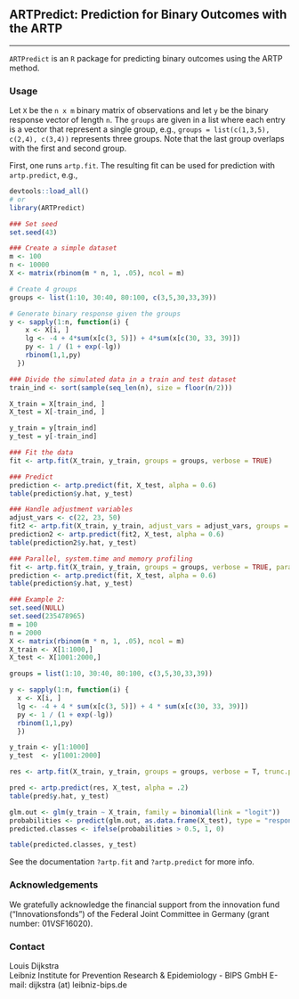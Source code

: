 ## ARTPredict: Prediction for Binary Outcomes with the ARTP 
--------------------------------------------------------

`ARTPredict` is an `R` package for predicting binary outcomes using the ARTP method. 

### Usage 

Let `X` be the `n x m` binary matrix of observations and let `y` be the binary response vector of length `n`. The `groups` are given in a list where each entry is a vector that represent a single group, e.g., `groups = list(c(1,3,5), c(2,4), c(3,4))` represents three groups. Note that the last group overlaps with the first and second group. 

First, one runs `artp.fit`. The resulting fit can be used for prediction with `artp.predict`, e.g., 

```R
devtools::load_all()
# or
library(ARTPredict)

### Set seed
set.seed(43)

### Create a simple dataset
m <- 100
n <- 10000
X <- matrix(rbinom(m * n, 1, .05), ncol = m)

# Create 4 groups
groups <- list(1:10, 30:40, 80:100, c(3,5,30,33,39))

# Generate binary response given the groups
y <- sapply(1:n, function(i) {
    x <- X[i, ]
    lg <- -4 + 4*sum(x[c(3, 5)]) + 4*sum(x[c(30, 33, 39)])
    py <- 1 / (1 + exp(-lg))
    rbinom(1,1,py)
  })

### Divide the simulated data in a train and test dataset
train_ind <- sort(sample(seq_len(n), size = floor(n/2)))

X_train = X[train_ind, ]
X_test = X[-train_ind, ]

y_train = y[train_ind]
y_test = y[-train_ind]

### Fit the data
fit <- artp.fit(X_train, y_train, groups = groups, verbose = TRUE)

### Predict
prediction <- artp.predict(fit, X_test, alpha = 0.6)
table(prediction$y.hat, y_test)

### Handle adjustment variables
adjust_vars <- c(22, 23, 50)
fit2 <- artp.fit(X_train, y_train, adjust_vars = adjust_vars, groups = groups, verbose = TRUE)
prediction2 <- artp.predict(fit2, X_test, alpha = 0.6)
table(prediction2$y.hat, y_test)

### Parallel, system.time and memory profiling
fit <- artp.fit(X_train, y_train, groups = groups, verbose = TRUE, parallel = TRUE)
prediction <- artp.predict(fit, X_test, alpha = 0.6)
table(prediction$y.hat, y_test)

### Example 2:
set.seed(NULL)
set.seed(235478965)
m = 100
n = 2000
X <- matrix(rbinom(m * n, 1, .05), ncol = m)
X_train <- X[1:1000,]
X_test <- X[1001:2000,]

groups = list(1:10, 30:40, 80:100, c(3,5,30,33,39))

y <- sapply(1:n, function(i) {
  x <- X[i, ]
  lg <- -4 + 4 * sum(x[c(3, 5)]) + 4 * sum(x[c(30, 33, 39)])
  py <- 1 / (1 + exp(-lg))
  rbinom(1,1,py)
  })

y_train <- y[1:1000]
y_test  <- y[1001:2000]

res <- artp.fit(X_train, y_train, groups = groups, verbose = T, trunc.point = 3)

pred <- artp.predict(res, X_test, alpha = .2)
table(pred$y.hat, y_test)

glm.out <- glm(y_train ~ X_train, family = binomial(link = "logit"))
probabilities <- predict(glm.out, as.data.frame(X_test), type = "response")
predicted.classes <- ifelse(probabilities > 0.5, 1, 0)

table(predicted.classes, y_test)
``` 

See the documentation `?artp.fit` and `?artp.predict` for more info. 

### Acknowledgements

We gratefully acknowledge the financial support from the innovation fund (“Innovationsfonds”) of the Federal Joint Committee in Germany (grant number: 01VSF16020).

### Contact

Louis Dijkstra\
Leibniz Institute for Prevention Research & Epidemiology - BIPS GmbH
E-mail: dijkstra (at) leibniz-bips.de